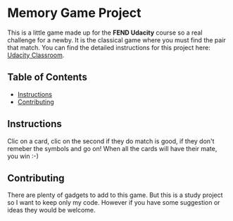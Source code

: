 # Memory Game Project
This is a little game made up for the **FEND Udacity** course so a real challenge for a newby. It is the classical game where you must find the pair that match.
You can find the detailed instructions for this project here: [Udacity Classroom](https://classroom.udacity.com/me).

## Table of Contents

* [Instructions](#instructions)
* [Contributing](#contributing)

## Instructions

Clic on a card, clic on the second if they do match is good, if they don't remeber the symbols and go on! When all the cards will have their mate, you win :-)

## Contributing

There are plenty of gadgets to add to this game. But this is a study project so I want to keep only my code. However if you have some suggestion or ideas they would be welcome.
